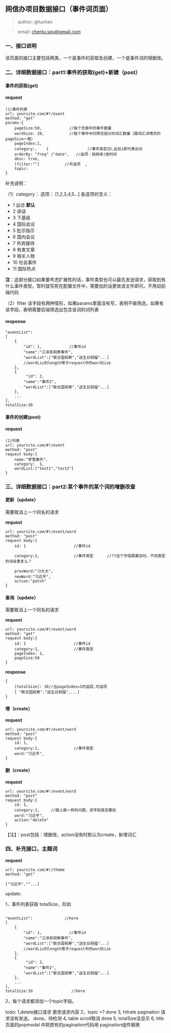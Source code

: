 ## 网信办项目数据接口（事件词页面）

>author: @luchen

>email: chenlu.seu@gmail.com


### 一、接口说明

该页面的接口主要包括两类，一个是事件的获取及创建，一个是事件词的增删改。

### 二、详细数据接口：part1:事件的获取(get)+新建（post）

#### **事件的获取(get)**

#### request
```
(1)事件列表
url: yoursite.com/#!/event
method: "get"
params:{
    pageSize:50,            //每个页面中的事件数量
    wordSize: 20,           //每个事件中的预览部分的词汇数量（跟词汇详情页的pageSize一致）
    pageIndex:1,
    category:,    1                 //事件类型ID,此处1即代表出访
    orderBy: "freq" |"date",   //选项：按频率|按时间
    desc: true,
    [filter:""]           //可选项  ,
    topic:        
}
```
补充说明：

（1）category：
选项： [1,2,3,4,5...]
各选项的含义：
- 1  出访          **默认**
- 2  讲话
- 3  下基层
- 4  国际会议
- 5  批示指示
- 6  国内会议
- 7  外宾接待
- 8  有害文章
- 9  相关人物
- 10 社会事件
- 11 国际热点



**注**：这部分接口如果要考虑扩展性的话，事件类型也可以最先发送请求，获取到有什么事件类型，暂时就写死在配置文件中，需要加的话更改该文件即可。不用动前端代码

（2）filter
该字段有两种情形，如果params里面没有写，表明不做筛选，如果有该字段，表明需要后端筛选出包含该词的词列表

#### response

```
"eventList":
[
    {
        "id": 1,            //事件id
        "name":"江泽民祝寿事件",
        "wordList":["联合国祝寿","送生日祝福"...]      
        //wordLis的length等于request中的wordSize
    },
    {
         "id": 2,           
        "name":"事件2",
        "wordList":["联合国祝寿","送生日祝福"...]
    },
    ...
],
totalSize:30

```



#### **事件的创建(post)**

#### request
```
(1)列表
url: yoursite.com/#!/event
method: "post"
request body:{
    name:"梦雪事件",
    category:  1,
    wordList:["test1","test2"]  
}
```


### 三、详细数据接口：part2:某个事件的某个词的增删改查

#### 更新（update）


需要取消上一个同名的请求

**request**

```
url: yoursite.com/#!/event/word
method: "post"
request body:{
    id: 1                     //事件id

    category:1,               //事件类型      //??这个字段需要加吗，不同类型的词会重复么？

    prevWord:"习大大",
    newWord:"习近平", 
    action:"patch"  
}
```


#### 查询（update）


需要取消上一个同名的请求

**request**

```
url: yoursite.com/#!/event/word
method: "get"
request body:{
    id: 1                     //事件id
    category:1,               //事件类型    
    pageIndex: 1, 
    pageSize:50
}
```

**response**

```
{
    [totalSize]: 30//当pageIndex=1时返回,可选项
    [ "联合国祝寿","送生日祝福",...]
}
```

#### 增（create）

**request**

```
url: yoursite.com/#!/event/word
method: "post"
request body:{
    id: 1,
    category:1,               //事件类型
    word:"习近平",    
}
```

#### 删（create）

**request**

```
url: yoursite.com/#!/event/word
method: "post"
request body:{
    id: 1,
    category:1,     //跟上面一样的问题，该字段是否要加           
    word:"习近平",  
    action:"delete"
}
```

【注】：post包括：增删改，action没有时默认为create，新增词汇





### 四、补充接口，主题词

**request**

```
url: yoursite.com/#!/theme
method: "get"
```

```
["习近平",""...]
```



update:

1，事件列表获取 totalSize，形如
```

"eventList":              //here
[
    {
        "id": 1,            //事件id
        "name":"江泽民祝寿事件",
        "wordList":["联合国祝寿","送生日祝福"...]      
        //wordLis的length等于request中的wordSize
    },
    {
         "id": 2,           
        "name":"事件2",
        "wordList":["联合国祝寿","送生日祝福"...]
    },
    ...
],
totalSize:10                 //here

```

2，每个请求都添加一个topic字段。


todo:
1,delete接口请求       更改请求内容
2，topic =?           done
3, hitrate pagination 请求没有发送。 done，待检测
4, table scroll取消       done
5, totalSize没显示
6, title页面的popmodal 中把原有的pagination代码用 pagination组件替换

